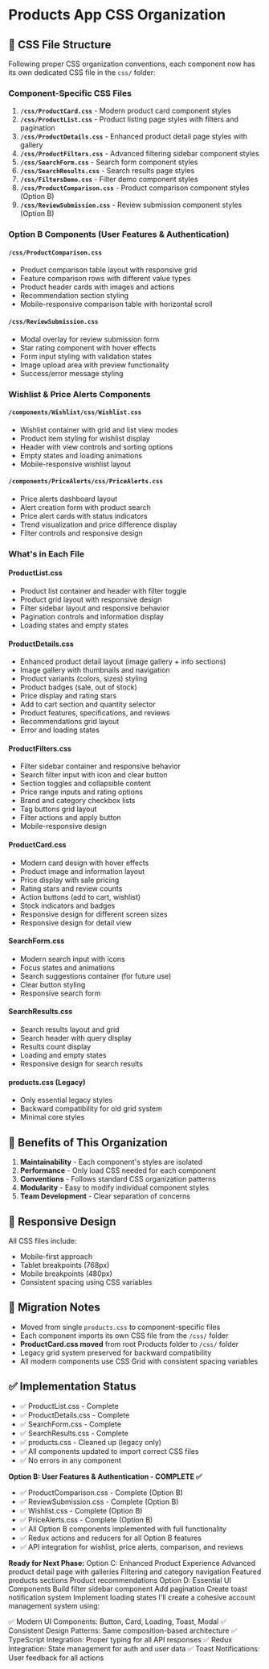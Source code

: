 # Products App CSS Organization

## 📁 CSS File Structure

Following proper CSS organization conventions, each component now has its own dedicated CSS file in the `css/` folder:

### Component-Specific CSS Files

1. **`/css/ProductCard.css`** - Modern product card component styles
2. **`/css/ProductList.css`** - Product listing page styles with filters and pagination
3. **`/css/ProductDetails.css`** - Enhanced product detail page styles with gallery
4. **`/css/ProductFilters.css`** - Advanced filtering sidebar component styles
5. **`/css/SearchForm.css`** - Search form component styles
6. **`/css/SearchResults.css`** - Search results page styles
7. **`/css/FiltersDemo.css`** - Filter demo component styles
8. **`/css/ProductComparison.css`** - Product comparison component styles (Option B)
9. **`/css/ReviewSubmission.css`** - Review submission component styles (Option B)

### Option B Components (User Features & Authentication)

#### `/css/ProductComparison.css`
- Product comparison table layout with responsive grid
- Feature comparison rows with different value types
- Product header cards with images and actions
- Recommendation section styling
- Mobile-responsive comparison table with horizontal scroll

#### `/css/ReviewSubmission.css`
- Modal overlay for review submission form
- Star rating component with hover effects
- Form input styling with validation states
- Image upload area with preview functionality
- Success/error message styling

### Wishlist & Price Alerts Components

#### `/components/Wishlist/css/Wishlist.css`
- Wishlist container with grid and list view modes
- Product item styling for wishlist display
- Header with view controls and sorting options
- Empty states and loading animations
- Mobile-responsive wishlist layout

#### `/components/PriceAlerts/css/PriceAlerts.css`
- Price alerts dashboard layout
- Alert creation form with product search
- Price alert cards with status indicators
- Trend visualization and price difference display
- Filter controls and responsive design

### What's in Each File

#### ProductList.css
- Product list container and header with filter toggle
- Product grid layout with responsive design
- Filter sidebar layout and responsive behavior
- Pagination controls and information display
- Loading states and empty states

#### ProductDetails.css
- Enhanced product detail layout (image gallery + info sections)
- Image gallery with thumbnails and navigation
- Product variants (colors, sizes) styling
- Product badges (sale, out of stock)
- Price display and rating stars
- Add to cart section and quantity selector
- Product features, specifications, and reviews
- Recommendations grid layout
- Error and loading states

#### ProductFilters.css
- Filter sidebar container and responsive behavior
- Search filter input with icon and clear button
- Section toggles and collapsible content
- Price range inputs and rating options
- Brand and category checkbox lists
- Tag buttons grid layout
- Filter actions and apply button
- Mobile-responsive design

#### ProductCard.css
- Modern card design with hover effects
- Product image and information layout
- Price display with sale pricing
- Rating stars and review counts
- Action buttons (add to cart, wishlist)
- Stock indicators and badges
- Responsive design for different screen sizes
- Responsive design for detail view

#### SearchForm.css
- Modern search input with icons
- Focus states and animations
- Search suggestions container (for future use)
- Clear button styling
- Responsive search form

#### SearchResults.css
- Search results layout and grid
- Search header with query display
- Results count display
- Loading and empty states
- Responsive design for search results

#### products.css (Legacy)
- Only essential legacy styles
- Backward compatibility for old grid system
- Minimal core styles

## 🎯 Benefits of This Organization

1. **Maintainability** - Each component's styles are isolated
2. **Performance** - Only load CSS needed for each component
3. **Conventions** - Follows standard CSS organization patterns
4. **Modularity** - Easy to modify individual component styles
5. **Team Development** - Clear separation of concerns

## 📱 Responsive Design

All CSS files include:
- Mobile-first approach
- Tablet breakpoints (768px)
- Mobile breakpoints (480px)
- Consistent spacing using CSS variables

## 🔄 Migration Notes

- Moved from single `products.css` to component-specific files
- Each component imports its own CSS file from the `/css/` folder
- **ProductCard.css moved** from root Products folder to `/css/` folder
- Legacy grid system preserved for backward compatibility
- All modern components use CSS Grid with consistent spacing variables

## ✅ Implementation Status

- ✅ ProductList.css - Complete
- ✅ ProductDetails.css - Complete  
- ✅ SearchForm.css - Complete
- ✅ SearchResults.css - Complete
- ✅ products.css - Cleaned up (legacy only)
- ✅ All components updated to import correct CSS files
- ✅ No errors in any component

**Option B: User Features & Authentication - COMPLETE ✅**
- ✅ ProductComparison.css - Complete (Option B)
- ✅ ReviewSubmission.css - Complete (Option B)
- ✅ Wishlist.css - Complete (Option B)
- ✅ PriceAlerts.css - Complete (Option B)
- ✅ All Option B components implemented with full functionality
- ✅ Redux actions and reducers for all Option B features
- ✅ API integration for wishlist, price alerts, comparison, and reviews

**Ready for Next Phase:**
Option C: Enhanced Product Experience
Advanced product detail page with galleries
Filtering and category navigation
Featured products sections
Product recommendations
Option D: Essential UI Components
Build filter sidebar component
Add pagination
Create toast notification system
Implement loading states
I'll create a cohesive account management system using:

✅ Modern UI Components: Button, Card, Loading, Toast, Modal
✅ Consistent Design Patterns: Same composition-based architecture
✅ TypeScript Integration: Proper typing for all API responses
✅ Redux Integration: State management for auth and user data
✅ Toast Notifications: User feedback for all actions